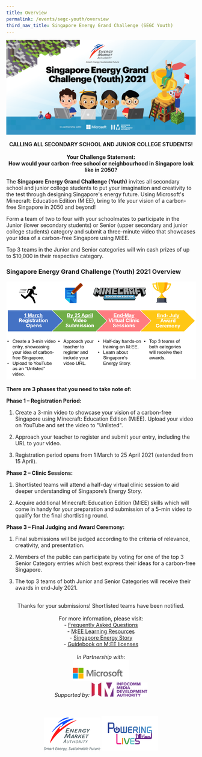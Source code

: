 ```yaml
---
title: Overview
permalink: /events/segc-youth/overview
third_nav_title: Singapore Energy Grand Challenge (SEGC Youth)
---
```

![Singapore Energy Grand Challenge (Youth) 2021](/images/events/segc/EMA-SingaporeEnergyGrandChallenge-Banner2021v2.png)
<p style="text-align: center; font-weight: bold;">
    CALLING ALL SECONDARY SCHOOL AND JUNIOR COLLEGE STUDENTS!
    <br/><br/>
    Your Challenge Statement:<br/>
    How would your carbon-free school or neighbourhood in Singapore look like in 2050?
</p>

 
The **Singapore Energy Grand Challenge (Youth)** invites all secondary school and junior college students to put your imagination and creativity to the test through designing Singapore's energy future. Using Microsoft's Minecraft: Education Edition (M:EE), bring to life your vision of a carbon-free Singapore in 2050 and beyond!

Form a team of two to four with your schoolmates to participate in the Junior (lower secondary students) or Senior (upper secondary and junior college students) category and submit a three-minute video that showcases your idea of a carbon-free Singapore using M:EE.

Top 3 teams in the Junior and Senior categories will win cash prizes of up to $10,000 in their respective category.

### Singapore Energy Grand Challenge (Youth) 2021 Overview

<img alt="Overview, 1 March Registration Opens, by 25 April Video Submission, End May Virtual Clinic Sessions, End July Award Ceremony" style="width: 505px; height: 260px; max-width: 505px;" src="/images/events/segc/SEGC%202021%20Overview%202.png" />  


**There are 3 phases that you need to take note of:**  

**Phase 1 – Registration Period:**  

1. Create a 3-min video to showcase your vision of a carbon-free Singapore using Minecraft: Education Edition (M:EE). Upload your video on YouTube and set the video to "Unlisted".

2. Approach your teacher to register and submit your entry, including the URL to your video.

3. Registration period opens from 1 March to 25 April 2021 (extended from 15 April).

**Phase 2 – Clinic Sessions:**  

1. Shortlisted teams will attend a half-day virtual clinic session to aid deeper understanding of Singapore’s Energy Story.

2. Acquire additional Minecraft: Education Edition (M:EE) skills which will come in handy for your preparation and submission of a 5-min video to qualify for the final shortlisting round.

**Phase 3 – Final Judging and Award Ceremony:**  

1. Final submissions will be judged according to the criteria of relevance, creativity, and presentation. 

2. Members of the public can participate by voting for one of the top 3 Senior Category entries which best express their ideas for a carbon-free Singapore. 

3. The top 3 teams of both Junior and Senior Categories will receive their awards in end-July 2021.

<p style="text-align: center;">
    <br/>
    Thanks for your submissions! Shortlisted teams have been notified.
    <br/>
    <br/>
    For more information, please visit:
    <br/>
    - <a href="/files/segc/Singapore%20Energy%20Grand%20Challenge%20(Youth)%202021%20FAQs.pdf" target="_blank">Frequently Asked Questions</a>
    <br/>
    - <a href="https://www.empirecode.co/learning-resources/" target="_blank">M:EE Learning Resources</a>
    <br/>
    - <a href="https://www.beyondthecurrent.gov.sg/" target="_blank">Singapore Energy Story</a>
    <br/>
    - <a href="/files/segc/Getting%20Started%20with%20Minecraft.pdf" target="_blank">Guidebook on M:EE licenses</a>
    <br/>
    <br/>
    <span style="font-style: italic;">In Partnership with:</span>
    <br/>
    <img alt="Microsoft" style="width: 150px; height: 56px; max-width: 150px;" src="/images/events/segc/microsoft-logo-png-transparent%20.png" />
    <br/>
    <span style="font-style: italic;">Supported by:</span>
    <img alt="Infocomm Media Development Authority" style="width: 150px; height: 39px; max-width: 150px;" src="/images/events/segc/IMDA_Logo.jpg" />
    <br/>
    <br/>
    <br/>
    <div style="width: fit-content; margin-left: auto; margin-right: auto;">
        <img alt="Energy Market Authority" style="width: 150px; height: 88px; max-width: 150px; display: inline-block;" src="/images/events/segc/ema%20logo%20transparent%20hi-res.jpg" />
        <img alt="Powering Lives" style="width: 150px; height: 92px; max-width: 150px; display: inline-block;" src="/images/events/segc/EMA%20PL%20brandmark%20full%20colour.png" />
    </div>
</p>
